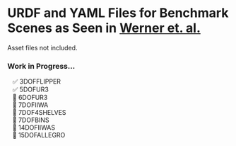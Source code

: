 # URDF and YAML Files for Benchmark Scenes as Seen in [Werner et. al.](https://groups.csail.mit.edu/robotics-center/public_papers/Werner24.pdf)

Asset files not included.

### Work in Progress...
&nbsp;&nbsp;&nbsp;✅ 3DOFFLIPPER<br>
&nbsp;&nbsp;&nbsp;✅ 5DOFUR3<br>
&nbsp;&nbsp;&nbsp;🚧 6DOFUR3<br>
&nbsp;&nbsp;&nbsp;🚧 7DOFIIWA<br>
&nbsp;&nbsp;&nbsp;🚧 7DOF4SHELVES<br>
&nbsp;&nbsp;&nbsp;🚧 7DOFBINS<br>
&nbsp;&nbsp;&nbsp;🚧 14DOFIIWAS<br>
&nbsp;&nbsp;&nbsp;🚧 15DOFALLEGRO<br>
